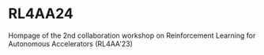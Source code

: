 # RL4AA24
Hompage of the 2nd collaboration workshop on Reinforcement Learning for Autonomous Accelerators (RL4AA'23)
